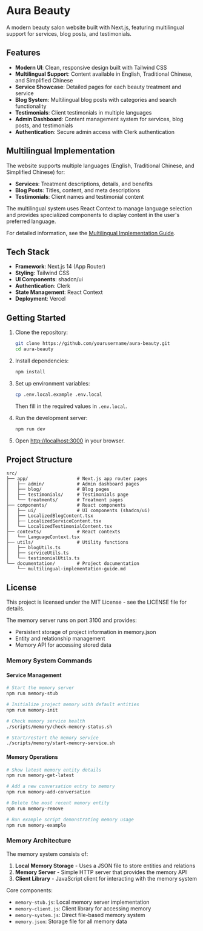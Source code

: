 # Aura Beauty

A modern beauty salon website built with Next.js, featuring multilingual support for services, blog posts, and testimonials.

## Features

- **Modern UI**: Clean, responsive design built with Tailwind CSS
- **Multilingual Support**: Content available in English, Traditional Chinese, and Simplified Chinese
- **Service Showcase**: Detailed pages for each beauty treatment and service
- **Blog System**: Multilingual blog posts with categories and search functionality
- **Testimonials**: Client testimonials in multiple languages
- **Admin Dashboard**: Content management system for services, blog posts, and testimonials
- **Authentication**: Secure admin access with Clerk authentication

## Multilingual Implementation

The website supports multiple languages (English, Traditional Chinese, and Simplified Chinese) for:

- **Services**: Treatment descriptions, details, and benefits
- **Blog Posts**: Titles, content, and meta descriptions
- **Testimonials**: Client names and testimonial content

The multilingual system uses React Context to manage language selection and provides specialized components to display content in the user's preferred language.

For detailed information, see the [Multilingual Implementation Guide](src/documentation/multilingual-implementation-guide.md).

## Tech Stack

- **Framework**: Next.js 14 (App Router)
- **Styling**: Tailwind CSS
- **UI Components**: shadcn/ui
- **Authentication**: Clerk
- **State Management**: React Context
- **Deployment**: Vercel

## Getting Started

1. Clone the repository:
   ```bash
   git clone https://github.com/yourusername/aura-beauty.git
   cd aura-beauty
   ```

2. Install dependencies:
   ```bash
   npm install
   ```

3. Set up environment variables:
   ```bash
   cp .env.local.example .env.local
   ```
   Then fill in the required values in `.env.local`.

4. Run the development server:
   ```bash
   npm run dev
   ```

5. Open [http://localhost:3000](http://localhost:3000) in your browser.

## Project Structure

```
src/
├── app/                  # Next.js app router pages
│   ├── admin/            # Admin dashboard pages
│   ├── blog/             # Blog pages
│   ├── testimonials/     # Testimonials page
│   └── treatments/       # Treatment pages
├── components/           # React components
│   ├── ui/               # UI components (shadcn/ui)
│   ├── LocalizedBlogContent.tsx
│   ├── LocalizedServiceContent.tsx
│   └── LocalizedTestimonialContent.tsx
├── contexts/             # React contexts
│   └── LanguageContext.tsx
├── utils/                # Utility functions
│   ├── blogUtils.ts
│   ├── serviceUtils.ts
│   └── testimonialUtils.ts
└── documentation/        # Project documentation
    └── multilingual-implementation-guide.md
```

## License

This project is licensed under the MIT License - see the LICENSE file for details.

The memory server runs on port 3100 and provides:
- Persistent storage of project information in memory.json
- Entity and relationship management
- Memory API for accessing stored data

### Memory System Commands

#### Service Management
```bash
# Start the memory server
npm run memory-stub

# Initialize project memory with default entities
npm run memory-init

# Check memory service health
./scripts/memory/check-memory-status.sh

# Start/restart the memory service
./scripts/memory/start-memory-service.sh
```

#### Memory Operations
```bash
# Show latest memory entity details
npm run memory-get-latest

# Add a new conversation entry to memory
npm run memory-add-conversation

# Delete the most recent memory entity
npm run memory-remove

# Run example script demonstrating memory usage
npm run memory-example
```

### Memory Architecture

The memory system consists of:
1. **Local Memory Storage** - Uses a JSON file to store entities and relations
2. **Memory Server** - Simple HTTP server that provides the memory API
3. **Client Library** - JavaScript client for interacting with the memory system

Core components:
- `memory-stub.js`: Local memory server implementation
- `memory-client.js`: Client library for accessing memory
- `memory-system.js`: Direct file-based memory system
- `memory.json`: Storage file for all memory data
